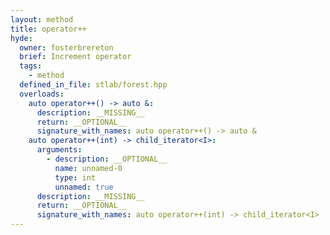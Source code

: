 ```yaml
---
layout: method
title: operator++
hyde:
  owner: fosterbrereton
  brief: Increment operator
  tags:
    - method
  defined_in_file: stlab/forest.hpp
  overloads:
    auto operator++() -> auto &:
      description: __MISSING__
      return: __OPTIONAL__
      signature_with_names: auto operator++() -> auto &
    auto operator++(int) -> child_iterator<I>:
      arguments:
        - description: __OPTIONAL__
          name: unnamed-0
          type: int
          unnamed: true
      description: __MISSING__
      return: __OPTIONAL__
      signature_with_names: auto operator++(int) -> child_iterator<I>
---
```

